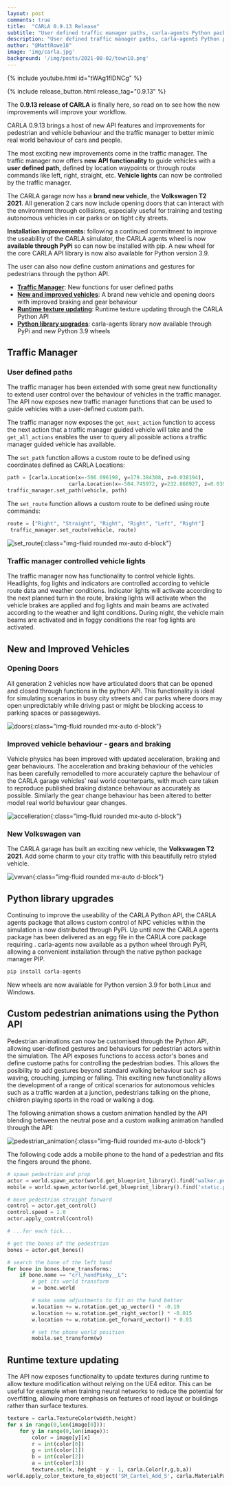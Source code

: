 ```yaml
---
layout: post
comments: true
title:  "CARLA 0.9.13 Release"
subtitle: "User defined traffic manager paths, carla-agents Python package, user defined pedestrian animations and new vehicle behaviours"
description: "User defined traffic manager paths, carla-agents Python package, user defined pedestrian animations and new vehicle behaviours"
author: "@MattRowe18"
image: 'img/carla.jpg'
background: '/img/posts/2021-08-02/town10.png'
---
```


{% include youtube.html id="tWAg1fIDNCg" %}

{% include release_button.html release_tag="0.9.13" %}

The __0.9.13 release of CARLA__ is finally here, so read on to see how the new improvements will improve your workflow. 

CARLA 0.9.13 brings a host of new API features and improvements for pedestrian and vehicle behaviour and the traffic manager to better mimic real world behaviour of cars and people.

The most exciting new improvements come in the traffic manager. The traffic manager now offers __new API functionality__ to guide vehicles with a __user defined path__, defined by location waypoints or through route commands like left, right, straight, etc. __Vehicle lights__ can now be controlled by the traffic manager. 

The CARLA garage now has a __brand new vehicle__, the __Volkswagen T2 2021__. All generation 2 cars now include opening doors that can interact with the environment through collisions, especially useful for training and testing autonomous vehicles in car parks or on tight city streets. 

__Installation improvements:__ following a continued commitment to improve the useability of the CARLA simulator, the CARLA agents wheel is now __available through PyPi__ so can now be installed with pip. A new wheel for the core CARLA API library is now also available for Python version 3.9.

The user can also now define custom animations and gestures for pedestrians through the python API. 
 

- [__Traffic Manager__](#traffic-manager): New functions for user defined paths
- [__New and improved vehicles__](#new-and-improved-vehicles): A brand new vehicle and opening doors with improved braking and gear behaviour
- [__Runtime texture updating__](#runtime-texture-updates): Runtime texture updating through the CARLA Python API
- [__Python library upgrades__](#python-library-upgrades): carla-agents library now available through PyPi and new Python 3.9 wheels

## Traffic Manager

### User defined paths

The traffic manager has been extended with some great new functionality to extend user control over the behaviour of vehicles in the traffic manager. The API now exposes new traffic manager functions that can be used to guide vehicles with a user-defined custom path.

The traffic manager now exposes the `get_next_action` function to access the next action that a traffic manager guided vehicle will take and the `get_all_actions` enables the user to query all possible actions a traffic manager guided vehicle has available.

The `set_path` function allows a custom route to be defined using coordinates defined as CARLA Locations:

```py
path = [carla.Location(x=-506.696198, y=179.384308, z=0.038194),
                    carla.Location(x=-504.745972, y=232.868927, z=0.039417)]
traffic_manager.set_path(vehicle, path)
```
The `set_route` function allows a custom route to be defined using route commands:

```py
route = ["Right", "Straight", "Right", "Right", "Left", "Right"]
 traffic_manager.set_route(vehicle, route)
```

![set_route](/img/posts/2021-11-07/follow_route.gif){:class="img-fluid rounded mx-auto d-block"}

### Traffic manager controlled vehicle lights

The traffic manager now has functionality to control vehicle lights. Headlights, fog lights and indicators are controlled according to vehicle route data and weather conditions. Indicator lights will activate according to the next planned turn in the route, braking lights will activate when the vehicle brakes are applied and fog lights and main beams are activated according to the weather and light conditions. During night, the vehicle main beams are activated and in foggy conditions the rear fog lights are activated. 



## New and Improved Vehicles

### Opening Doors

All generation 2 vehicles now have articulated doors that can be opened and closed through functions in the python API. This functionality is ideal for simulating scenarios in busy city streets and car parks where doors may open unpredictably while driving past or might be blocking access to parking spaces or passageways. 

![doors](/img/posts/2021-11-07/doors.gif){:class="img-fluid rounded mx-auto d-block"}

### Improved vehicle behaviour - gears and braking

Vehicle physics has been improved with updated acceleration, braking and gear behaviours. The acceleration and braking behaviour of the vehicles has been carefully remodelled to more accurately capture the behaviour of the CARLA garage vehicles’ real world counterparts, with much care taken to reproduce published braking distance behaviour as accurately as possible. Similarly the gear change behaviour has been altered to better model real world behaviour gear changes.

![accelleration](/img/posts/2021-11-07/acceleration.gif){:class="img-fluid rounded mx-auto d-block"}

### New Volkswagen van

The CARLA garage has built an exciting new vehicle, the __Volkswagen T2 2021__. Add some charm to your city traffic with this beautifully retro styled vehicle. 

![vwvan](/img/posts/2021-11-07/vwvan.gif){:class="img-fluid rounded mx-auto d-block"}

## Python library upgrades

Continuing to improve the useability of the CARLA Python API, the CARLA agents package that allows custom control of NPC vehicles within the simulation is now distributed through PyPi.  Up until now the CARLA agents package has been delivered as an egg file in the CARLA core package requiring . carla-agents now available as a python wheel through PyPi, allowing a convenient installation through the native python package manager PIP.

```sh
pip install carla-agents
```

New wheels are now available for Python version 3.9 for both Linux and Windows. 

## Custom pedestrian animations using the Python API

Pedestrian animations can now be customised through the Python API, allowing user-defined gestures and behaviours for pedestrian actors within the simulation. The API exposes functions to access actor's bones and define custome paths for controlling the pedestrian bodies. This allows the posibility to add gestures beyond standard walking behaviour such as waving, crouching, jumping or falling. This exciting new functionality allows the development of a range of critical scenarios for autonomous vehicles such as a traffic warden at a junction, pedestrians talking on the phone, children playing sports in the road or walking a dog. 

The following animation shows a custom animation handled by the API blending between the neutral pose and a custom walking animation handled through the API:

![pedestrian_animation](/img/posts/2021-11-07/pedestrian_animation.gif){:class="img-fluid rounded mx-auto d-block"}

The following code adds a mobile phone to the hand of a pedestrian and fits the fingers around the phone.

```py
# spawn pedestrian and prop
actor = world.spawn_actor(world.get_blueprint_library().find("walker.pedestrian.0005"), carla.Transform())
mobile = world.spawn_actor(world.get_blueprint_library().find('static.prop.mobile'), carla.Transform())

# move pedestrian straight forward
control = actor.get_control()
control.speed = 1.0
actor.apply_control(control)

# ...for each tick...

# get the bones of the pedestrian
bones = actor.get_bones()

# search the bone of the left hand
for bone in bones.bone_transforms:
    if bone.name == "crl_handPinky__L":
        # get its world transform
        w = bone.world

        # make some adjustments to fit on the hand better
        w.location += w.rotation.get_up_vector() * -0.19
        w.location += w.rotation.get_right_vector() * -0.015
        w.location += w.rotation.get_forward_vector() * 0.03

        # set the phone world position
        mobile.set_transform(w)
```

## Runtime texture updating

The API now exposes functionality to update textures during runtime to allow texture modification without relying on the UE4 editor. This can be useful for example when training neural networks to reduce the potential for overfitting, allowing more emphasis on features of road layout or buildings rather than surface textures. 

```py
texture = carla.TextureColor(width,height)
for x in range(0,len(image[0])):
    for y in range(0,len(image)):
        color = image[y][x]
        r = int(color[0])
        g = int(color[1])
        b = int(color[2])
        a = int(color[3])
        texture.set(x, height - y - 1, carla.Color(r,g,b,a))
world.apply_color_texture_to_object('SM_Cartel_Add_5', carla.MaterialParameter.Diffuse, texture, 0)
```